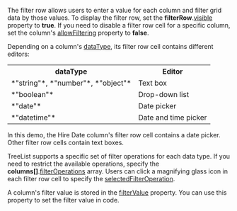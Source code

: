 The filter row allows users to enter a value for each column and filter grid data by those values. To display the filter row, set the **filterRow**.[visible](/Documentation/ApiReference/UI_Components/dxTreeList/Configuration/filterRow/#visible) property to **true**. If you need to disable a filter row cell for a specific column, set the column's [allowFiltering](/Documentation/ApiReference/UI_Components/dxTreeList/Configuration/columns/#allowFiltering) property to **false**.

Depending on a column's [dataType](/Documentation/ApiReference/UI_Components/dxTreeList/Configuration/columns/#dataType), its filter row cell contains different editors:

<table class="dx-table">
    <tr>
        <th>dataType</th>
        <th>Editor</th>
    </tr>
    <tr>
        <td>*"string"*, *"number"*, *"object"*</td>
        <td>Text box</td>
    </tr>
    <tr>
        <td>*"boolean"*</td>
        <td>Drop-down list</td>
    </tr> 
    <tr>
        <td>*"date"*</td>
        <td>Date picker</td>
    </tr> 
    <tr>
        <td>*"datetime"*</td>
        <td>Date and time picker</td>
    </tr> 
</table>

In this demo, the Hire Date column's filter row cell contains a date picker. Other filter row cells contain text boxes.

TreeList supports a specific set of filter operations for each data type. If you need to restrict the available operations, specify the **columns[]**.[filterOperations](/Documentation/ApiReference/UI_Components/dxTreeList/Configuration/columns/#filterOperations) array. Users can click a magnifying glass icon in each filter row cell to specify the [selectedFilterOperation](/Documentation/ApiReference/UI_Components/dxTreeList/Configuration/columns/#selectedFilterOperation).

A column's filter value is stored in the [filterValue](/Documentation/ApiReference/UI_Components/dxTreeList/Configuration/columns/#filterValue) property. You can use this property to set the filter value in code.
